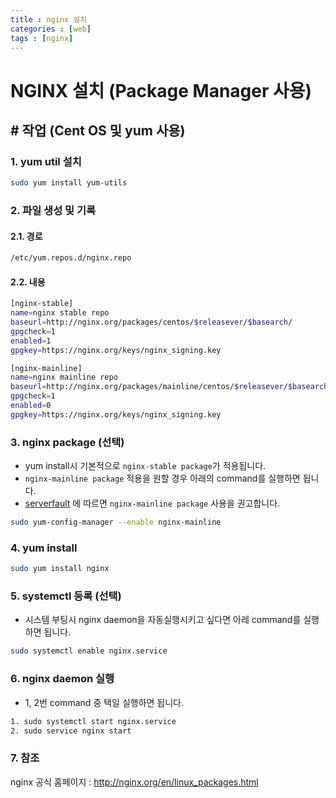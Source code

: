 ```yaml
---
title : nginx 설치
categories : [web]
tags : [nginx]
---
```

# NGINX 설치  (Package Manager 사용)
## # 작업 (Cent OS 및 yum 사용)
### 1. yum util 설치
````bash
sudo yum install yum-utils
````
### 2. 파일 생성 및 기록
#### 2.1. 경로 
````bash
/etc/yum.repos.d/nginx.repo
````

#### 2.2. 내용
````bash
[nginx-stable]
name=nginx stable repo
baseurl=http://nginx.org/packages/centos/$releasever/$basearch/
gpgcheck=1
enabled=1
gpgkey=https://nginx.org/keys/nginx_signing.key

[nginx-mainline]
name=nginx mainline repo
baseurl=http://nginx.org/packages/mainline/centos/$releasever/$basearch/
gpgcheck=1
enabled=0
gpgkey=https://nginx.org/keys/nginx_signing.key
````
### 3. nginx package (선택)
* yum install시 기본적으로 `nginx-stable package`가 적용됩니다.
* `nginx-mainline package` 적용을 원할 경우 아래의 command를 실행하면 됩니다.  
* [serverfault](https://serverfault.com/questions/715049/what-s-the-difference-between-the-mainline-and-stable-branches-of-nginx/715126#715126) 에 따르면 `nginx-mainline package` 사용을 권고합니다. 

````bash
sudo yum-config-manager --enable nginx-mainline
````

### 4. yum install
````bash
sudo yum install nginx
```` 
### 5. systemctl 등록 (선택)
* 시스템 부팅시 nginx daemon을 자동실행시키고 싶다면 아레 command를 실행하면 됩니다.

````bash
sudo systemctl enable nginx.service
````
### 6. nginx  daemon 실행
* 1, 2번 command 중 택일 실행하면 됩니다.

````bash
1. sudo systemctl start nginx.service
2. sudo service nginx start
````
 
### 7. 참조
nginx 공식 홈페이지 : <http://nginx.org/en/linux_packages.html>